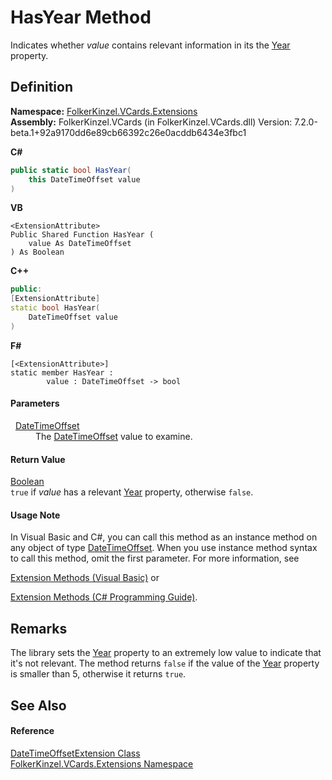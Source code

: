 # HasYear Method


Indicates whether *value* contains relevant information in its the <a href="https://learn.microsoft.com/dotnet/api/system.datetimeoffset.year" target="_blank" rel="noopener noreferrer">Year</a> property.



## Definition
**Namespace:** <a href="ea6bb853-85f2-e58b-0429-68b3fa762c9a.md">FolkerKinzel.VCards.Extensions</a>  
**Assembly:** FolkerKinzel.VCards (in FolkerKinzel.VCards.dll) Version: 7.2.0-beta.1+92a9170dd6e89cb66392c26e0acddb6434e3fbc1

**C#**
``` C#
public static bool HasYear(
	this DateTimeOffset value
)
```
**VB**
``` VB
<ExtensionAttribute>
Public Shared Function HasYear ( 
	value As DateTimeOffset
) As Boolean
```
**C++**
``` C++
public:
[ExtensionAttribute]
static bool HasYear(
	DateTimeOffset value
)
```
**F#**
``` F#
[<ExtensionAttribute>]
static member HasYear : 
        value : DateTimeOffset -> bool 
```



#### Parameters
<dl><dt>  <a href="https://learn.microsoft.com/dotnet/api/system.datetimeoffset" target="_blank" rel="noopener noreferrer">DateTimeOffset</a></dt><dd>The <a href="https://learn.microsoft.com/dotnet/api/system.datetimeoffset" target="_blank" rel="noopener noreferrer">DateTimeOffset</a> value to examine.</dd></dl>

#### Return Value
<a href="https://learn.microsoft.com/dotnet/api/system.boolean" target="_blank" rel="noopener noreferrer">Boolean</a>  
`true` if *value* has a relevant <a href="https://learn.microsoft.com/dotnet/api/system.datetimeoffset.year" target="_blank" rel="noopener noreferrer">Year</a> property, otherwise `false`.

#### Usage Note
In Visual Basic and C#, you can call this method as an instance method on any object of type <a href="https://learn.microsoft.com/dotnet/api/system.datetimeoffset" target="_blank" rel="noopener noreferrer">DateTimeOffset</a>. When you use instance method syntax to call this method, omit the first parameter. For more information, see <a href="https://docs.microsoft.com/dotnet/visual-basic/programming-guide/language-features/procedures/extension-methods" target="_blank" rel="noopener noreferrer">

Extension Methods (Visual Basic)</a> or <a href="https://docs.microsoft.com/dotnet/csharp/programming-guide/classes-and-structs/extension-methods" target="_blank" rel="noopener noreferrer">

Extension Methods (C# Programming Guide)</a>.

## Remarks
The library sets the <a href="https://learn.microsoft.com/dotnet/api/system.datetimeoffset.year" target="_blank" rel="noopener noreferrer">Year</a> property to an extremely low value to indicate that it's not relevant. The method returns `false` if the value of the <a href="https://learn.microsoft.com/dotnet/api/system.datetimeoffset.year" target="_blank" rel="noopener noreferrer">Year</a> property is smaller than 5, otherwise it returns `true`.

## See Also


#### Reference
<a href="62a6cdaf-c2d1-bd9c-24ed-bcf09724705e.md">DateTimeOffsetExtension Class</a>  
<a href="ea6bb853-85f2-e58b-0429-68b3fa762c9a.md">FolkerKinzel.VCards.Extensions Namespace</a>  
